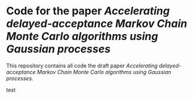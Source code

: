 # Code for the paper *Accelerating delayed-acceptance Markov Chain Monte Carlo algorithms using Gaussian processes*

This repository contains all code the draft paper *Accelerating delayed-acceptance Markov Chain Monte Carlo algorithms using Gaussian processes*.

test 
